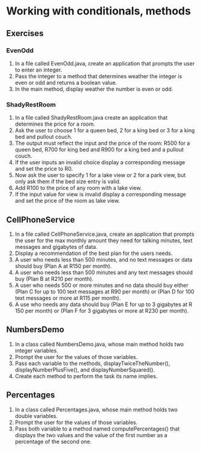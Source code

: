 # Working with conditionals, methods

## Exercises

### EvenOdd

1. In a file called EvenOdd.java, create an application that prompts the user to enter an integer. 
2. Pass the integer to a method that determines weather the integer is even or odd and returns a boolean value. 
3. In the main method, display weather the number is even or odd.

### ShadyRestRoom

1. In a file called ShadyRestRoom.java create an application that determines the price for a room. 
2. Ask the user to choose 1 for a queen bed, 2 for a king bed or 3 for a king bed and pullout couch.
3. The output must reflect the input and the price of the room: R500 for a queen bed,
   R700 for king bed and R900 for a king bed and a pullout couch. 
4. If the user inputs an invalid choice display a corresponding message and set the price to R0.
5. Now ask the user to specify 1 for a lake view or 2 for a park view, but only ask them if the bed size entry is valid. 
6. Add R100 to the price of any room with a lake view.
7. If the input value for view is invalid display a corresponding message and set the price of the room as lake view.

## CellPhoneService

1. In a file called CellPhoneService.java, create an application that prompts the user for the max monthly amount they need for talking minutes, text messages and gigabytes of data.
2. Display a recommendation of the best plan for the users needs.
3. A user who needs less than 500 minutes, and no text messages or data should buy (Plan A at R150 per month).
4. A user who needs less than 500 minutes and any text messages should buy (Plan B at R210 per month).
5. A user who needs 500 or more minutes and no data should buy either (Plan C for up to 100 text messages at R90 per month) or (Plan D for 100 text messages or more at R115 per month).
6. A use who needs any data should buy (Plan E for up to 3 gigabytes at R 150 per month) or (Plan F for 3 gigabytes or more at R230 per month).


## NumbersDemo

1. In a class called NumbersDemo.java, whose main method holds two integer variables.
2. Prompt the user for the values of those variables.
3. Pass each variable to the methods, displayTwiceTheNumber(), displayNumberPlusFive(), and displayNumberSquared().
4. Create each method to perform the task its name implies.

## Percentages

1. In a class called Percentages.java, whose main method holds two double variables.
2. Prompt the user for the values of those variables.
3. Pass both variable to a method named computePercentages() that displays the two values and the value of the first number as a percentage of the second one.